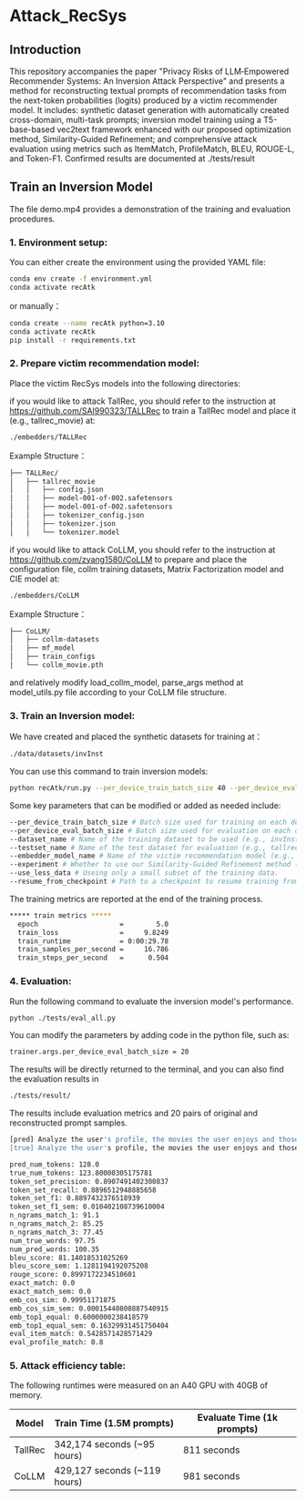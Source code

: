 # Attack_RecSys

## Introduction

This repository accompanies the paper "Privacy Risks of LLM‑Empowered Recommender Systems: An Inversion Attack Perspective" and presents a method for reconstructing textual prompts of recommendation tasks from the next-token probabilities (logits) produced by a victim recommender model. It includes: synthetic dataset generation with automatically created cross-domain, multi-task prompts; inversion model training using a T5-base-based vec2text framework enhanced with our proposed optimization method, Similarity-Guided Refinement; and comprehensive attack evaluation using metrics such as ItemMatch, ProfileMatch, BLEU, ROUGE-L, and Token-F1. Confirmed results are documented at ./tests/result

## Train an Inversion Model
The file demo.mp4 provides a demonstration of the training and evaluation procedures.

### 1. Environment setup:
You can either create the environment using the provided YAML file:
```bash
conda env create -f environment.yml
conda activate recAtk
```
or manually：
```bash
conda create --name recAtk python=3.10
conda activate recAtk 
pip install -r requirements.txt
```

### 2. Prepare victim recommendation model:
Place the victim RecSys models into the following directories:

if you would like to attack TallRec, you should refer to the instruction at https://github.com/SAI990323/TALLRec to train a TallRec model and place it (e.g., tallrec_movie) at:
```bash
./embedders/TALLRec
```
Example Structure：
```bash
├── TALLRec/
│   ├── tallrec_movie
│   │   ├── config.json
│   │   ├── model-001-of-002.safetensors
│   │   ├── model-001-of-002.safetensors
│   │   ├── tokenizer_config.json
│   │   ├── tokenizer.json
│   │   └── tokenizer.model
```
if you would like to attack CoLLM, you should refer to the instruction at https://github.com/zyang1580/CoLLM to prepare and place the configuration file, collm training datasets, Matrix Factorization model and CIE model at:
```bash
./embedders/CoLLM
```
Example Structure：
```bash
├── CoLLM/
│   ├── collm-datasets
│   ├── mf_model
│   ├── train_configs
│   └── collm_movie.pth
```
and relatively modify load_collm_model, parse_args method at model_utils.py file according to your CoLLM file structure.


### 3. Train an Inversion model: 
We have created and placed the synthetic datasets for training at：
```bash
./data/datasets/invInst
```
You can use this command to train inversion models:
```bash
python recAtk/run.py --per_device_train_batch_size 40 --per_device_eval_batch_size 24 --max_seq_length 256 --num_train_epochs 20  --max_eval_samples 1000 --eval_steps 50000 --warmup_steps 100000 --learning_rate 0.0002 --dataset_name invInst_movie --testset_name tallrec_movie --model_name_or_path t5-base --use_wandb=0 --embedder_model_name tallrec_movie --experiment inversion_from_logits_emb_iterative --bf16=1 --embedder_torch_dtype float16 --lr_scheduler_type constant_with_warmup --use_frozen_embeddings_as_input 1 --mock_embedder 0 --output_dir tests/trained_inversion_models/recAtk_Refined_tallrec_movie
```
Some key parameters that can be modified or added as needed include:
```bash
--per_device_train_batch_size # Batch size used for training on each device.
--per_device_eval_batch_size # Batch size used for evaluation on each device.
--dataset_name # Name of the training dataset to be used (e.g., invInst_book, invInst_movie).
--testset_name # Name of the test dataset for evaluation (e.g., tallrec_movie, tallrec_book, collm_movie, collm_book).
--embedder_model_name # Name of the victim recommendation model (e.g., tallrec_movie, tallrec_book, collm_movie, collm_book).
--experiment # Whether to use our Similarity-Guided Refinement method (change to inversion_from_logits_emb if you don't want to use).
--use_less_data # Useing only a small subset of the training data.
--resume_from_checkpoint # Path to a checkpoint to resume training from.
```
The training metrics are reported at the end of the training process.
```bash
***** train metrics *****
  epoch                    =        5.0
  train_loss               =     9.8249
  train_runtime            = 0:00:29.78
  train_samples_per_second =     16.786
  train_steps_per_second   =      0.504
```

### 4. Evaluation:
Run the following command to evaluate the inversion model's performance. 
```bash
python ./tests/eval_all.py
```
You can modify the parameters by adding code in the python file, such as:
```bash
trainer.args.per_device_eval_batch_size = 20
```
The results will be directly returned to the terminal, and you can also find the evaluation results in 
```bash
./tests/result/
```
The results include evaluation metrics and 20 pairs of original and reconstructed prompt samples.
```bash
[pred] Analyze the user's profile, the movies the user enjoys and those they dislike, and respond "Yes." or "No." to indicate if they will like the target movie. The user is a 44-year-old male. Movies user enjoys: "E.T. the Extra-Terrestrial", "Fifth Element, The", "Lord of the Rings, The" Movies user dislikes: "Adventures of Buckaroo Banzai Across the 8th Dimension, The", "Young Sherlock Holmes", "Porky's II: The Next Day" Whether the user will like the target movie "Cheech and Chong's Up in Smoke"?
[true] Analyze the user's profile, the movies the user enjoys and those they dislike, and respond "Yes." or "No." to indicate if they will like the target movie. The user is a 45-year-old male Movies user enjoys: "E.T. the Extra-Terrestrial", "Ladyhawke", "Fifth Element, The" Movies user dislikes: "Young Sherlock Holmes", "Escape to Witch Mountain", "Adventures of Buckaroo Bonzai Across the 8th Dimension, The" Whether the user will like the target movie "Porky's II: The Next Day"?
```
```bash
pred_num_tokens: 128.0
true_num_tokens: 123.80000305175781
token_set_precision: 0.8907491402300837
token_set_recall: 0.8896512948885658
token_set_f1: 0.8897432376518939
token_set_f1_sem: 0.010402108739610004
n_ngrams_match_1: 91.1
n_ngrams_match_2: 85.25
n_ngrams_match_3: 77.45
num_true_words: 97.75
num_pred_words: 100.35
bleu_score: 81.14018531025269
bleu_score_sem: 1.1281194192075208
rouge_score: 0.8997172234510601
exact_match: 0.0
exact_match_sem: 0.0
emb_cos_sim: 0.99951171875
emb_cos_sim_sem: 0.00015440808887540915
emb_top1_equal: 0.6000000238418579
emb_top1_equal_sem: 0.16329931451750404
eval_item_match: 0.5428571428571429
eval_profile_match: 0.8
```

### 5. Attack efficiency table:
The following runtimes were measured on an A40 GPU with 40GB of memory.

| Model   | Train Time (1.5M prompts)         | Evaluate Time (1k prompts) |
|---------|----------------------------------|-----------------------------|
| TallRec | 342,174 seconds (~95 hours)      | 811 seconds                 |
| CoLLM   | 429,127 seconds (~119 hours)     | 981 seconds                 |